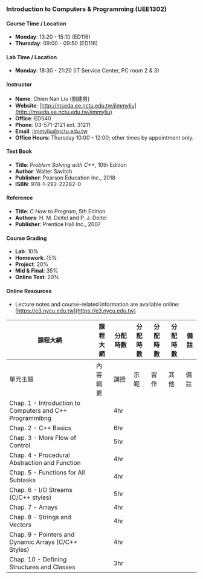 ### Introduction to Computers & Programming (UEE1302)

#### Course Time / Location
- **Monday**: 13:20 - 15:10 (ED116)
- **Thursday**: 09:00 - 09:50 (ED116)

#### Lab Time / Location
- **Monday**: 18:30 - 21:20 (IT Service Center, PC room 2 & 3)

#### Instructor
- **Name**: Chien Nan Liu (劉建男)
- **Website**: [http://mseda.ee.nctu.edu.tw/jimmyliu](http://mseda.ee.nctu.edu.tw/jimmyliu)
- **Office**: ED540
- **Phone**: 03-571-2121 ext. 31211
- **Email**: jimmyliu@nctu.edu.tw
- **Office Hours**: Thursday 10:00 - 12:00; other times by appointment only.

#### Text Book
- **Title**: *Problem Solving with C++*, 10th Edition
- **Author**: Walter Savitch
- **Publisher**: Pearson Education Inc., 2018
- **ISBN**: 978-1-292-22282-0

#### Reference
- **Title**: *C How to Program*, 5th Edition
- **Authors**: H. M. Deitel and P. J. Deitel
- **Publisher**: Prentice Hall Inc., 2007

#### Course Grading
- **Lab**: 10%
- **Homework**: 15%
- **Project**: 20%
- **Mid & Final**: 35%
- **Online Test**: 20%

#### Online Resources
- Lecture notes and course-related information are available online: [https://e3.nycu.edu.tw](https://e3.nycu.edu.tw)



| 課程大網 | 課程大網 | 分配時數 | 分配時數 | 分配時數 | 分配時數 | 備註 |
| --- | --- | --- | --- | --- | --- | --- |
| 單元主題 | 內容綱要 | 講授 | 示範 | 習作 | 其他 | 備註 |
| Chap. 1 - Introduction to Computers and C++ Programmibng |  | 4hr |  |  |  |  |
| Chap. 2 - C++ Basics |  | 6hr |  |  |  |  |
| Chap. 3 - More Flow of Control |  | 5hr |  |  |  |  |
| Chap. 4 - Procedural Abstraction and Function |  | 4hr |  |  |  |  |
| Chap. 5 - Functions for All Subtasks |  | 4hr |  |  |  |  |
| Chap. 6 - I/O Streams (C/C++ styles) |  | 5hr |  |  |  |  |
| Chap. 7 - Arrays |  | 4hr |  |  |  |  |
| Chap. 8 - Strings and Vectors |  | 4hr |  |  |  |  |
| Chap. 9 - Pointers and Dynamic Arrays (C/C++ Styles) |  | 4hr |  |  |  |  |
| Chap. 10 - Defining Structures and Classes |  | 3hr |  |  |  |  |


